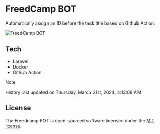 # FreedCamp BOT

Automatically assign an ID before the task title based on Github Action.

![FreedCamp BOT](https://repository-images.githubusercontent.com/737932867/7d34798b-2680-471c-b089-a78a718d3d6a)

## Tech

- Laravel
- Docker
- Github Action

> [!NOTE]  
> History last updated on Thursday, March 21st, 2024, 4:13:08 AM

## License

The Freedcamp BOT is open-sourced software licensed under the [MIT license](https://opensource.org/licenses/MIT).
